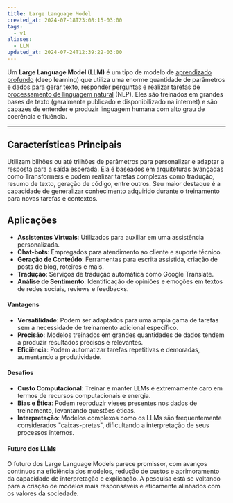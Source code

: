 ```yaml
---
title: Large Language Model
created_at: 2024-07-18T23:08:15-03:00
tags:
  - v1
aliases:
  - LLM
updated_at: 2024-07-24T12:39:22-03:00
---
```


Um **Large Language Model (LLM)** é um tipo de modelo de [aprendizado profundo](aprendizado%20profundo) (deep learning) que utiliza uma enorme quantidade de parâmetros e dados para gerar texto, responder perguntas e realizar tarefas de [processamento de linguagem natural](processamento%20de%20linguagem%20natural) (NLP). Eles são treinados em grandes bases de texto (geralmente publicado e disponibilizado na internet) e são capazes de entender e produzir linguagem humana com alto grau de coerência e fluência.

---
## Características Principais

Utilizam bilhões ou até trilhões de parâmetros para personalizar e adaptar a resposta para a saída esperada. Ela é baseados em arquiteturas avançadas como Transformers e podem realizar tarefas complexas como tradução, resumo de texto, geração de código, entre outros. Seu maior destaque é a capacidade de generalizar conhecimento adquirido durante o treinamento para novas tarefas e contextos.

## Aplicações

- **Assistentes Virtuais**: Utilizados para auxiliar em uma assistência personalizada.
- **Chat-bots**: Empregados para atendimento ao cliente e suporte técnico.
- **Geração de Conteúdo**: Ferramentas para escrita assistida, criação de posts de blog, roteiros e mais.
- **Tradução**: Serviços de tradução automática como Google Translate.
- **Análise de Sentimento**: Identificação de opiniões e emoções em textos de redes sociais, reviews e feedbacks.

#### Vantagens

- **Versatilidade**: Podem ser adaptados para uma ampla gama de tarefas sem a necessidade de treinamento adicional específico.
- **Precisão**: Modelos treinados em grandes quantidades de dados tendem a produzir resultados precisos e relevantes.
- **Eficiência**: Podem automatizar tarefas repetitivas e demoradas, aumentando a produtividade.

#### Desafios

- **Custo Computacional**: Treinar e manter LLMs é extremamente caro em termos de recursos computacionais e energia.
- **Bias e Ética**: Podem reproduzir vieses presentes nos dados de treinamento, levantando questões éticas.
- **Interpretação**: Modelos complexos como os LLMs são frequentemente considerados "caixas-pretas", dificultando a interpretação de seus processos internos.

#### Futuro dos LLMs

O futuro dos Large Language Models parece promissor, com avanços contínuos na eficiência dos modelos, redução de custos e aprimoramento da capacidade de interpretação e explicação. A pesquisa está se voltando para a criação de modelos mais responsáveis e eticamente alinhados com os valores da sociedade.